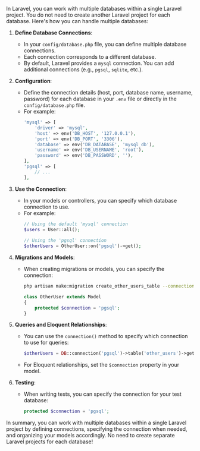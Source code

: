 In Laravel, you can work with multiple databases within a single Laravel project. You do not need to create another Laravel project for each database. Here's how you can handle multiple databases:

1. **Define Database Connections**:
    - In your `config/database.php` file, you can define multiple database connections.
    - Each connection corresponds to a different database.
    - By default, Laravel provides a `mysql` connection. You can add additional connections (e.g., `pgsql`, `sqlite`, etc.).

2. **Configuration**:
    - Define the connection details (host, port, database name, username, password) for each database in your `.env` file or directly in the `config/database.php` file.
    - For example:
      ```php
      'mysql' => [
          'driver' => 'mysql',
          'host' => env('DB_HOST', '127.0.0.1'),
          'port' => env('DB_PORT', '3306'),
          'database' => env('DB_DATABASE', 'mysql_db'),
          'username' => env('DB_USERNAME', 'root'),
          'password' => env('DB_PASSWORD', ''),
      ],
      'pgsql' => [
          // ...
      ],
      ```

3. **Use the Connection**:
    - In your models or controllers, you can specify which database connection to use.
    - For example:
      ```php
      // Using the default 'mysql' connection
      $users = User::all();
 
      // Using the 'pgsql' connection
      $otherUsers = OtherUser::on('pgsql')->get();
      ```

4. **Migrations and Models**:
    - When creating migrations or models, you can specify the connection:
      ```bash
      php artisan make:migration create_other_users_table --connection=pgsql
      ```
      ```php
      class OtherUser extends Model
      {
          protected $connection = 'pgsql';
      }
      ```

5. **Queries and Eloquent Relationships**:
    - You can use the `connection()` method to specify which connection to use for queries:
      ```php
      $otherUsers = DB::connection('pgsql')->table('other_users')->get();
      ```
    - For Eloquent relationships, set the `$connection` property in your model.

6. **Testing**:
    - When writing tests, you can specify the connection for your test database:
      ```php
      protected $connection = 'pgsql';
      ```

In summary, you can work with multiple databases within a single Laravel project by defining connections, specifying the connection when needed, and organizing your models accordingly. No need to create separate Laravel projects for each database!

